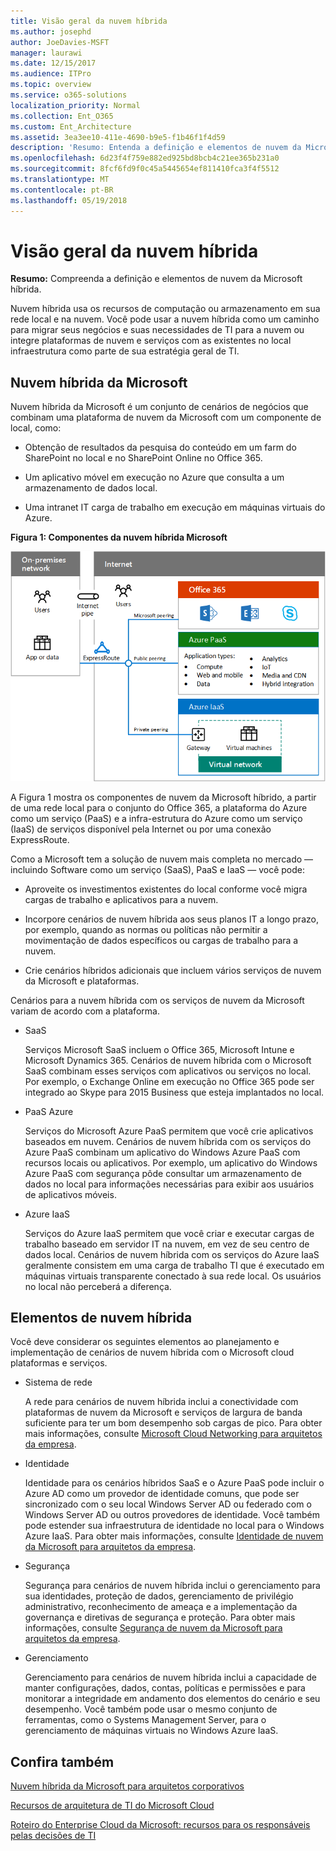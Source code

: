 ```yaml
---
title: Visão geral da nuvem híbrida
ms.author: josephd
author: JoeDavies-MSFT
manager: laurawi
ms.date: 12/15/2017
ms.audience: ITPro
ms.topic: overview
ms.service: o365-solutions
localization_priority: Normal
ms.collection: Ent_O365
ms.custom: Ent_Architecture
ms.assetid: 3ea3ee10-411e-4690-b9e5-f1b46f1f4d59
description: 'Resumo: Entenda a definição e elementos de nuvem da Microsoft híbrida.'
ms.openlocfilehash: 6d23f4f759e882ed925bd8bcb4c21ee365b231a0
ms.sourcegitcommit: 8fcf6fd9f0c45a5445654ef811410fca3f4f5512
ms.translationtype: MT
ms.contentlocale: pt-BR
ms.lasthandoff: 05/19/2018
---
```

# <a name="hybrid-cloud-overview"></a>Visão geral da nuvem híbrida

 **Resumo:** Compreenda a definição e elementos de nuvem da Microsoft híbrida.
  
Nuvem híbrida usa os recursos de computação ou armazenamento em sua rede local e na nuvem. Você pode usar a nuvem híbrida como um caminho para migrar seus negócios e suas necessidades de TI para a nuvem ou integre plataformas de nuvem e serviços com as existentes no local infraestrutura como parte de sua estratégia geral de TI.
  
## <a name="microsoft-hybrid-cloud"></a>Nuvem híbrida da Microsoft

Nuvem híbrida da Microsoft é um conjunto de cenários de negócios que combinam uma plataforma de nuvem da Microsoft com um componente de local, como: 
  
- Obtenção de resultados da pesquisa do conteúdo em um farm do SharePoint no local e no SharePoint Online no Office 365.
    
- Um aplicativo móvel em execução no Azure que consulta a um armazenamento de dados local.
    
- Uma intranet IT carga de trabalho em execução em máquinas virtuais do Azure.
    
**Figura 1: Componentes da nuvem híbrida Microsoft**

![Componentes da nuvem híbrida da Microsoft](images/Hybrid_Poster/MS_Hybrid_Cloud.png)
  
A Figura 1 mostra os componentes de nuvem da Microsoft híbrido, a partir de uma rede local para o conjunto do Office 365, a plataforma do Azure como um serviço (PaaS) e a infra-estrutura do Azure como um serviço (IaaS) de serviços disponível pela Internet ou por uma conexão ExpressRoute.
  
Como a Microsoft tem a solução de nuvem mais completa no mercado — incluindo Software como um serviço (SaaS), PaaS e IaaS — você pode:
  
- Aproveite os investimentos existentes do local conforme você migra cargas de trabalho e aplicativos para a nuvem.
    
- Incorpore cenários de nuvem híbrida aos seus planos IT a longo prazo, por exemplo, quando as normas ou políticas não permitir a movimentação de dados específicos ou cargas de trabalho para a nuvem.
    
- Crie cenários híbridos adicionais que incluem vários serviços de nuvem da Microsoft e plataformas.
    
Cenários para a nuvem híbrida com os serviços de nuvem da Microsoft variam de acordo com a plataforma.
  
- SaaS
    
    Serviços Microsoft SaaS incluem o Office 365, Microsoft Intune e Microsoft Dynamics 365. Cenários de nuvem híbrida com o Microsoft SaaS combinam esses serviços com aplicativos ou serviços no local. Por exemplo, o Exchange Online em execução no Office 365 pode ser integrado ao Skype para 2015 Business que esteja implantados no local.
    
- PaaS Azure
    
    Serviços do Microsoft Azure PaaS permitem que você crie aplicativos baseados em nuvem. Cenários de nuvem híbrida com os serviços do Azure PaaS combinam um aplicativo do Windows Azure PaaS com recursos locais ou aplicativos. Por exemplo, um aplicativo do Windows Azure PaaS com segurança pôde consultar um armazenamento de dados no local para informações necessárias para exibir aos usuários de aplicativos móveis.
    
- Azure IaaS
    
    Serviços do Azure IaaS permitem que você criar e executar cargas de trabalho baseado em servidor IT na nuvem, em vez de seu centro de dados local. Cenários de nuvem híbrida com os serviços do Azure IaaS geralmente consistem em uma carga de trabalho TI que é executado em máquinas virtuais transparente conectado à sua rede local. Os usuários no local não perceberá a diferença.
    
## <a name="elements-of-hybrid-cloud"></a>Elementos de nuvem híbrida

Você deve considerar os seguintes elementos ao planejamento e implementação de cenários de nuvem híbrida com o Microsoft cloud plataformas e serviços.
  
- Sistema de rede
    
    A rede para cenários de nuvem híbrida inclui a conectividade com plataformas de nuvem da Microsoft e serviços de largura de banda suficiente para ter um bom desempenho sob cargas de pico. Para obter mais informações, consulte [Microsoft Cloud Networking para arquitetos da empresa](microsoft-cloud-networking-for-enterprise-architects.md).
    
- Identidade
    
    Identidade para os cenários híbridos SaaS e o Azure PaaS pode incluir o Azure AD como um provedor de identidade comuns, que pode ser sincronizado com o seu local Windows Server AD ou federado com o Windows Server AD ou outros provedores de identidade. Você também pode estender sua infraestrutura de identidade no local para o Windows Azure IaaS. Para obter mais informações, consulte [Identidade de nuvem da Microsoft para arquitetos da empresa](microsoft-cloud-it-architecture-resources.md#identity).
    
- Segurança
    
    Segurança para cenários de nuvem híbrida inclui o gerenciamento para sua identidades, proteção de dados, gerenciamento de privilégio administrativo, reconhecimento de ameaça e a implementação da governança e diretivas de segurança e proteção. Para obter mais informações, consulte [Segurança de nuvem da Microsoft para arquitetos da empresa](https://technet.microsoft.com/library/dn919927.aspx#security).
    
- Gerenciamento
    
    Gerenciamento para cenários de nuvem híbrida inclui a capacidade de manter configurações, dados, contas, políticas e permissões e para monitorar a integridade em andamento dos elementos do cenário e seu desempenho. Você também pode usar o mesmo conjunto de ferramentas, como o Systems Management Server, para o gerenciamento de máquinas virtuais no Windows Azure IaaS.
    
## <a name="see-also"></a>Confira também

[Nuvem híbrida da Microsoft para arquitetos corporativos](microsoft-hybrid-cloud-for-enterprise-architects.md)
  
[Recursos de arquitetura de TI do Microsoft Cloud](microsoft-cloud-it-architecture-resources.md)

[Roteiro do Enterprise Cloud da Microsoft: recursos para os responsáveis pelas decisões de TI](https://sway.com/FJ2xsyWtkJc2taRD)
 


